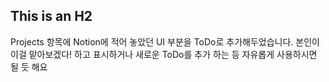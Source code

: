 ## This is an H2
Projects 항목에 Notion에 적어 놓았던 UI 부분을 ToDo로 추가해두었습니다.
본인이 이걸 맡아보겠다! 하고 표시하거나 새로운 ToDo를 추가 하는 등 자유롭게 사용하시면 될 듯 해요
